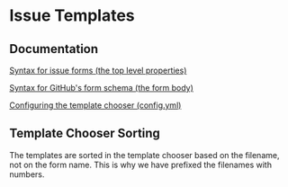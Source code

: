 # Issue Templates

## Documentation

[Syntax for issue forms (the top level properties)](https://docs.github.com/en/communities/using-templates-to-encourage-useful-issues-and-pull-requests/syntax-for-issue-forms)

[Syntax for GitHub's form schema (the form body)](https://docs.github.com/en/communities/using-templates-to-encourage-useful-issues-and-pull-requests/syntax-for-githubs-form-schema)

[Configuring the template chooser (config.yml)](https://docs.github.com/en/communities/using-templates-to-encourage-useful-issues-and-pull-requests/configuring-issue-templates-for-your-repository#configuring-the-template-chooser)

## Template Chooser Sorting

The templates are sorted in the template chooser based on the filename, not on the form name. This is why we have prefixed the filenames with numbers.
